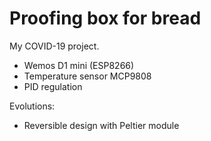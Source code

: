 # Proofing box for bread

My COVID-19 project.

- Wemos D1 mini (ESP8266)
- Temperature sensor MCP9808
- PID regulation

Evolutions:
- Reversible design with Peltier module

